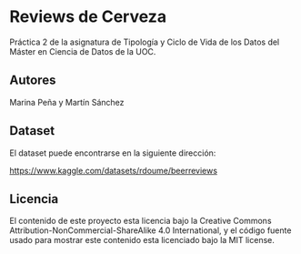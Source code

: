 # Reviews de Cerveza
Práctica 2 de la asignatura de Tipología y Ciclo de Vida de los Datos del Máster en Ciencia de Datos de la UOC.

## Autores

Marina Peña y Martín Sánchez

## Dataset

El dataset puede encontrarse en la siguiente dirección:

https://www.kaggle.com/datasets/rdoume/beerreviews

## Licencia

El contenido de este proyecto esta licencia bajo la Creative Commons Attribution-NonCommercial-ShareAlike 4.0 International, y el código fuente usado para mostrar este contenido esta licenciado bajo la MIT license.
